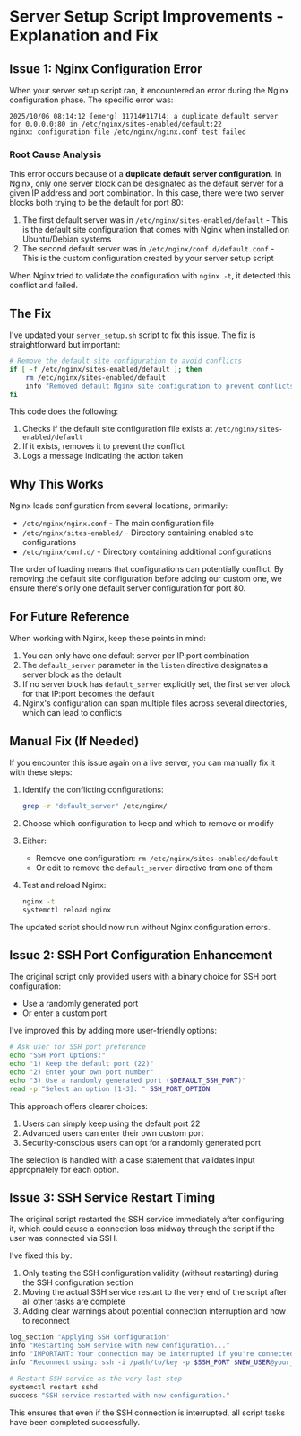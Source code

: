 # Server Setup Script Improvements - Explanation and Fix

## Issue 1: Nginx Configuration Error

When your server setup script ran, it encountered an error during the Nginx configuration phase. The specific error was:

```
2025/10/06 08:14:12 [emerg] 11714#11714: a duplicate default server for 0.0.0.0:80 in /etc/nginx/sites-enabled/default:22
nginx: configuration file /etc/nginx/nginx.conf test failed
```

### Root Cause Analysis

This error occurs because of a **duplicate default server configuration**. In Nginx, only one server block can be designated as the default server for a given IP address and port combination. In this case, there were two server blocks both trying to be the default for port 80:

1. The first default server was in `/etc/nginx/sites-enabled/default` - This is the default site configuration that comes with Nginx when installed on Ubuntu/Debian systems
2. The second default server was in `/etc/nginx/conf.d/default.conf` - This is the custom configuration created by your server setup script

When Nginx tried to validate the configuration with `nginx -t`, it detected this conflict and failed.

## The Fix

I've updated your `server_setup.sh` script to fix this issue. The fix is straightforward but important:

```bash
# Remove the default site configuration to avoid conflicts
if [ -f /etc/nginx/sites-enabled/default ]; then
    rm /etc/nginx/sites-enabled/default
    info "Removed default Nginx site configuration to prevent conflicts."
fi
```

This code does the following:

1. Checks if the default site configuration file exists at `/etc/nginx/sites-enabled/default`
2. If it exists, removes it to prevent the conflict
3. Logs a message indicating the action taken

## Why This Works

Nginx loads configuration from several locations, primarily:

- `/etc/nginx/nginx.conf` - The main configuration file
- `/etc/nginx/sites-enabled/` - Directory containing enabled site configurations 
- `/etc/nginx/conf.d/` - Directory containing additional configurations

The order of loading means that configurations can potentially conflict. By removing the default site configuration before adding our custom one, we ensure there's only one default server configuration for port 80.

## For Future Reference

When working with Nginx, keep these points in mind:

1. You can only have one default server per IP:port combination
2. The `default_server` parameter in the `listen` directive designates a server block as the default
3. If no server block has `default_server` explicitly set, the first server block for that IP:port becomes the default
4. Nginx's configuration can span multiple files across several directories, which can lead to conflicts

## Manual Fix (If Needed)

If you encounter this issue again on a live server, you can manually fix it with these steps:

1. Identify the conflicting configurations:
   ```bash
   grep -r "default_server" /etc/nginx/
   ```

2. Choose which configuration to keep and which to remove or modify

3. Either:
   - Remove one configuration: `rm /etc/nginx/sites-enabled/default`
   - Or edit to remove the `default_server` directive from one of them

4. Test and reload Nginx:
   ```bash
   nginx -t
   systemctl reload nginx
   ```

The updated script should now run without Nginx configuration errors.

## Issue 2: SSH Port Configuration Enhancement

The original script only provided users with a binary choice for SSH port configuration:
- Use a randomly generated port
- Or enter a custom port

I've improved this by adding more user-friendly options:

```bash
# Ask user for SSH port preference
echo "SSH Port Options:"
echo "1) Keep the default port (22)"
echo "2) Enter your own port number"
echo "3) Use a randomly generated port ($DEFAULT_SSH_PORT)"
read -p "Select an option [1-3]: " SSH_PORT_OPTION
```

This approach offers clearer choices:
1. Users can simply keep using the default port 22
2. Advanced users can enter their own custom port
3. Security-conscious users can opt for a randomly generated port

The selection is handled with a case statement that validates input appropriately for each option.

## Issue 3: SSH Service Restart Timing

The original script restarted the SSH service immediately after configuring it, which could cause a connection loss midway through the script if the user was connected via SSH.

I've fixed this by:

1. Only testing the SSH configuration validity (without restarting) during the SSH configuration section
2. Moving the actual SSH service restart to the very end of the script after all other tasks are complete
3. Adding clear warnings about potential connection interruption and how to reconnect

```bash
log_section "Applying SSH Configuration"
info "Restarting SSH service with new configuration..."
info "IMPORTANT: Your connection may be interrupted if you're connected via SSH."
info "Reconnect using: ssh -i /path/to/key -p $SSH_PORT $NEW_USER@your_server_ip"

# Restart SSH service as the very last step
systemctl restart sshd
success "SSH service restarted with new configuration."
```

This ensures that even if the SSH connection is interrupted, all script tasks have been completed successfully.
